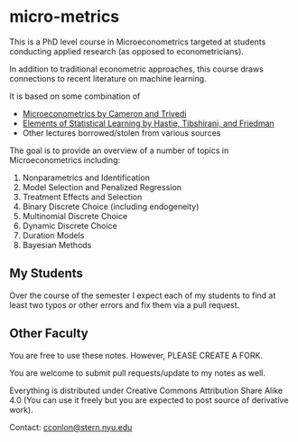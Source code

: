 # micro-metrics

This is a PhD level course in Microeconometrics targeted at students conducting applied research (as opposed to econometricians).

In addition to traditional econometric approaches, this course draws connections to recent literature on machine learning.

It is based on some combination of 
- [Microeconometrics by Cameron and Trivedi](https://www.amazon.com/Microeconometrics-Methods-Applications-Colin-Cameron/dp/0521848059)
- [Elements of Statistical Learning by Hastie, Tibshirani, and Friedman](https://statweb.stanford.edu/~tibs/ElemStatLearn/)
- Other lectures borrowed/stolen from various sources

The goal is to provide an overview of a number of topics in Microeconometrics including:

1. Nonparametrics and Identification
2. Model Selection and Penalized Regression
3. Treatment Effects and Selection
4. Binary Discrete Choice (including endogeneity)
5. Multinomial Discrete Choice
6. Dynamic Discrete Choice
7. Duration Models
8. Bayesian Methods

## My Students
Over the course of the semester I expect each of my students to find at least two typos or other errors and fix them via a pull request.

## Other Faculty
You are free to use these notes. However, PLEASE CREATE A FORK.

You are welcome to submit pull requests/update to my notes as well.

Everything is distributed under Creative Commons Attribution Share Alike 4.0
(You can use it freely but you are expected to post source of derivative work).

Contact: cconlon@stern.nyu.edu
